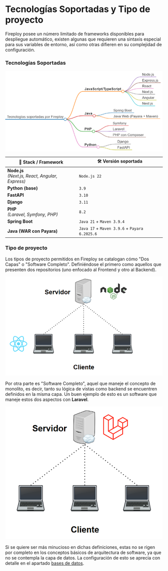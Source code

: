 # Tecnologías Soportadas y Tipo de proyecto

Fireploy posee un número limitado de frameworks disponibles para despliegue automático, existen algunas que requieren una sintaxis especial para sus variables de entorno, así como otras difieren en su complejidad de configuración.

### Tecnologías Soportadas

![alt text](image-2.png)

| 🚀 **Stack / Framework**                                   | 🛠️ **Versión soportada**             |
| ---------------------------------------------------------- | ------------------------------------ |
| **Node.js** <br/> *(Next.js, React, Angular, Express)*     | `Node.js 22`                        |
| **Python (base)**                                          | `3.9`                               |
| **FastAPI**                                                | `3.10`                              |
| **Django**                                                 | `3.11`                              |
| **PHP** <br/> *(Laravel, Symfony, PHP)*         | `8.2`                               |
| **Spring Boot**                                            | `Java 21` + `Maven 3.9.4`           |
| **Java (WAR con Payara)**                                  | `Java 17` + `Maven 3.9.6` + `Payara 6.2025.6` |


### Tipo de proyecto

Los tipos de proyecto permitidos en Fireploy se catalogan cómo "Dos Capas" o "Software Completo". Definiéndose el primero como aquellos que presenten dos repositorios (uno enfocado al Frontend y otro al Backend).

![alt text](image.png)

Por otra parte es "Software Completo", aquel que maneje el concepto de monolito, es decir, tanto su lógica de vistas como backend se encuentren definidos en la misma capa. Un buen ejemplo de esto es un software que maneje estos dos aspectos con **Laravel**.

![alt text](image-1.png)

Si se quiere ser más minucioso en dichas definiciones, estas no se rigen por completo en los conceptos básicos de arquitectura de software, ya que no se contempla la capa de datos. La configuración de esto se aprecia con detalle en el apartado [bases de datos](../elementos-de-un-proyecto/bases-de-datos/index.md).

